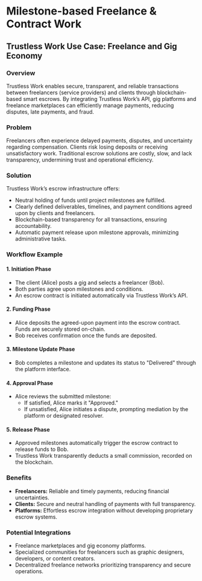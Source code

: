 # Milestone-based Freelance & Contract Work

## Trustless Work Use Case: Freelance and Gig Economy

### Overview

Trustless Work enables secure, transparent, and reliable transactions between freelancers (service providers) and clients through blockchain-based smart escrows. By integrating Trustless Work’s API, gig platforms and freelance marketplaces can efficiently manage payments, reducing disputes, late payments, and fraud.

### Problem

Freelancers often experience delayed payments, disputes, and uncertainty regarding compensation. Clients risk losing deposits or receiving unsatisfactory work. Traditional escrow solutions are costly, slow, and lack transparency, undermining trust and operational efficiency.

### Solution

Trustless Work’s escrow infrastructure offers:

* Neutral holding of funds until project milestones are fulfilled.
* Clearly defined deliverables, timelines, and payment conditions agreed upon by clients and freelancers.
* Blockchain-based transparency for all transactions, ensuring accountability.
* Automatic payment release upon milestone approvals, minimizing administrative tasks.

### Workflow Example

#### 1. Initiation Phase

* The client (Alice) posts a gig and selects a freelancer (Bob).
* Both parties agree upon milestones and conditions.
* An escrow contract is initiated automatically via Trustless Work’s API.

#### 2. Funding Phase

* Alice deposits the agreed-upon payment into the escrow contract. Funds are securely stored on-chain.
* Bob receives confirmation once the funds are deposited.

#### 3. Milestone Update Phase

* Bob completes a milestone and updates its status to "Delivered" through the platform interface.

#### 4. Approval Phase

* Alice reviews the submitted milestone:
  * If satisfied, Alice marks it "Approved."
  * If unsatisfied, Alice initiates a dispute, prompting mediation by the platform or designated resolver.

#### 5. Release Phase

* Approved milestones automatically trigger the escrow contract to release funds to Bob.
* Trustless Work transparently deducts a small commission, recorded on the blockchain.

### Benefits

* **Freelancers:** Reliable and timely payments, reducing financial uncertainties.
* **Clients:** Secure and neutral handling of payments with full transparency.
* **Platforms:** Effortless escrow integration without developing proprietary escrow systems.

### Potential Integrations

* Freelance marketplaces and gig economy platforms.
* Specialized communities for freelancers such as graphic designers, developers, or content creators.
* Decentralized freelance networks prioritizing transparency and secure operations.
